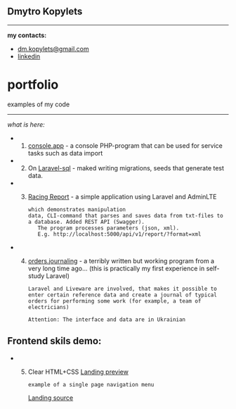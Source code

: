 
## Dmytro Kopylets
*******************************************

**my contacts:**
* dm.kopylets@gmail.com
* [linkedin](https://www.linkedin.com/in/dmitro-kopylets-6a3ba21a1/)

# portfolio
examples of my code

*******************************************

_what is here:_

* 1. [console.app](https://github.com/dmkopylets/portfolio/tree/main/console.app) - a console PHP-program that can be used for service tasks such as data import
    
* 2. On [Laravel-sql](https://github.com/dmkopylets/portfolio/tree/main/Laravel-sql-seeding) - maked writing migrations, seeds that generate test data.

* 3. [Racing Report](https://github.com/dmkopylets/portfolio/tree/main/Racing%20Report) - a simple application using Laravel and AdminLTE

         which demonstrates manipulation
         data, CLI-command that parses and saves data from txt-files to a database. Added REST API (Swagger). 
            The program processes parameters (json, xml).
            E.g. http://localhost:5000/api/v1/report/?format=xml

* 4. [orders.journaling](https://github.com/dmkopylets/orders.journaling) - a terribly written but working program from a very long time ago... (this is practically my first experience in self-study Laravel)

         Laravel and Liveware are involved, that makes it possible to enter certain reference data and create a journal of typical orders for performing some work (for example, a team of electricians)

         Attention: The interface and data are in Ukrainian

## Frontend skils demo:

* 5. Clear HTML+CSS [Landing preview](https://dmkopylets.github.io/landing/)


         example of a single page navigation menu
      [Landing source](https://github.com/dmkopylets/landing)         

